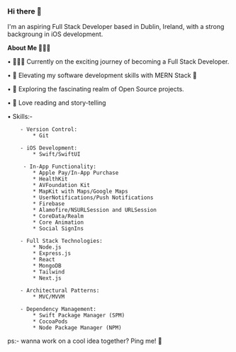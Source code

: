 ### Hi there 👋
I'm an aspiring Full Stack Developer based in Dublin, Ireland, with a strong backgroung in iOS development. 


**About Me 🤷🏻‍♀️**

• 👩🏻‍💻 Currently on the exciting journey of becoming a Full Stack Developer.

• 🌱 Elevating my software development skills with MERN Stack 🚀

• 🔭 Exploring the fascinating realm of Open Source projects.

• 📖 Love reading and story-telling

• Skills:- 
    
        - Version Control:
            * Git

        - iOS Development:
            * Swift/SwiftUI

         - In-App Functionality:
            * Apple Pay/In-App Purchase
            * HealthKit
            * AVFoundation Kit
            * MapKit with Maps/Google Maps
            * UserNotifications/Push Notifications
            * Firebase
            * Alamofire/NSURLSession and URLSession
            * CoreData/Realm
            * Core Animation
            * Social SignIns

        - Full Stack Technologies:
            * Node.js
            * Express.js
            * React
            * MongoDB
            * Tailwind
            * Next.js

        - Architectural Patterns:
            * MVC/MVVM

        - Dependency Management:
            * Swift Package Manager (SPM)
            * CocoaPods
            * Node Package Manager (NPM)
            
    
ps:- wanna work on a cool idea together? Ping me! 🙂
